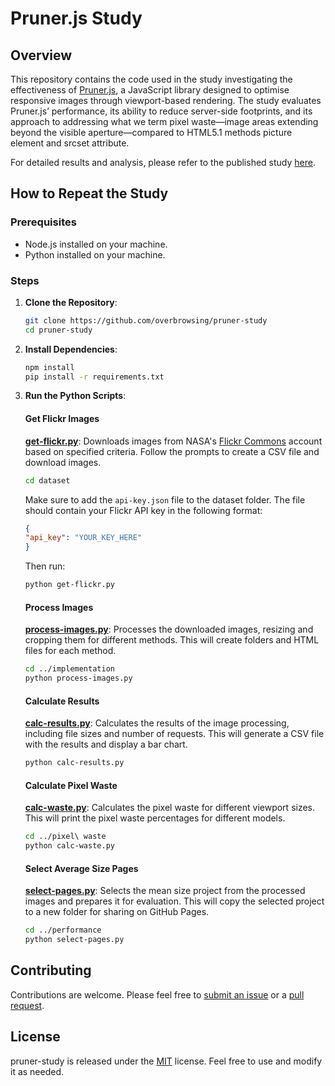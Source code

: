# Pruner.js Study

## Overview

This repository contains the code used in the study investigating the effectiveness of [Pruner.js](https://github.com/overbrowsing/pruner), a JavaScript library designed to optimise responsive images through viewport-based rendering. The study evaluates Pruner.js’ performance, its ability to reduce server-side footprints, and its approach to addressing what we term pixel waste—image areas extending beyond the visible aperture—compared to HTML5.1 methods picture element and srcset attribute.

For detailed results and analysis, please refer to the published study [here](link-to-published-study).

## How to Repeat the Study

### Prerequisites

- Node.js installed on your machine.
- Python installed on your machine.

### Steps

1. **Clone the Repository**:
    ```bash
    git clone https://github.com/overbrowsing/pruner-study
    cd pruner-study
    ```

2. **Install Dependencies**:
    ```bash
    npm install
    pip install -r requirements.txt
    ```

4. **Run the Python Scripts**:

    #### Get Flickr Images
    [**get-flickr.py**](dataset/get-flickr.py): Downloads images from NASA's [Flickr Commons](https://www.flickr.com/commons) account based on specified criteria. Follow the prompts to create a CSV file and download images.
    ```bash
    cd dataset
    ```
    Make sure to add the `api-key.json` file to the dataset folder. The file should contain your Flickr API key in the following format:
    ```json
    {
    "api_key": "YOUR_KEY_HERE"
    }
    ```
    Then run:
    ```bash
    python get-flickr.py
    ```

    #### Process Images

    [**process-images.py**](implementation/process-images.py): Processes the downloaded images, resizing and cropping them for different methods. This will create folders and HTML files for each method.
    ```bash
    cd ../implementation
    python process-images.py
    ```

    #### Calculate Results

    [**calc-results.py**](implementation/calc-results.py): Calculates the results of the image processing, including file sizes and number of requests. This will generate a CSV file with the results and display a bar chart.
    ```bash
    python calc-results.py
    ```

    #### Calculate Pixel Waste

    [**calc-waste.py**](waste/calc-waste.py): Calculates the pixel waste for different viewport sizes. This will print the pixel waste percentages for different models.
    ```bash
    cd ../pixel\ waste
    python calc-waste.py
    ```

    #### Select Average Size Pages
    
    [**select-pages.py**](performance/select-pages.py): Selects the mean size project from the processed images and prepares it for evaluation. This will copy the selected project to a new folder for sharing on GitHub Pages.
    ```bash
    cd ../performance
    python select-pages.py
    ```

## Contributing

Contributions are welcome. Please feel free to [submit an issue](https://github.com/overbrowsing/pruner-study/issues) or a [pull request](https://github.com/overbrowsing/pruner-study/pulls).

## License

pruner-study is released under the [MIT](/LICENSE) license. Feel free to use and modify it as needed.
